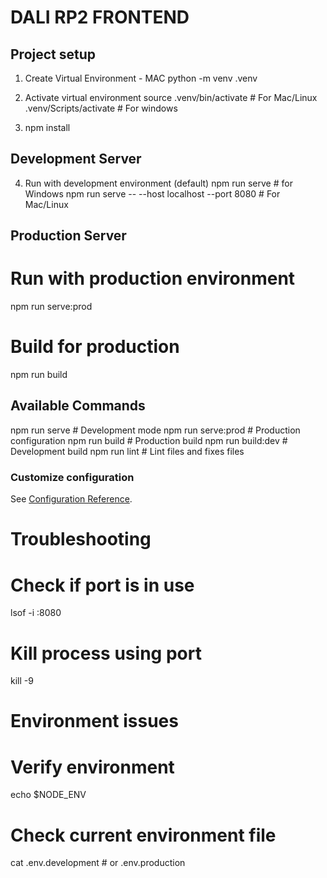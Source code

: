 # DALI RP2 FRONTEND

## Project setup

1. Create Virtual Environment - MAC 
python -m venv .venv

2. Activate virtual environment
source .venv/bin/activate  # For Mac/Linux
.venv/Scripts/activate # For windows

3. npm install

## Development Server
4. Run with development environment (default)
 npm run serve # for Windows
 npm run serve -- --host localhost --port 8080 # For Mac/Linux

## Production Server 
# Run with production environment
npm run serve:prod

# Build for production
npm run build

## Available Commands 

npm run serve        # Development mode
npm run serve:prod   # Production configuration
npm run build       # Production build
npm run build:dev   # Development build
npm run lint        # Lint files and fixes files 


### Customize configuration
See [Configuration Reference](https://cli.vuejs.org/config/).

# Troubleshooting 
# Check if port is in use
lsof -i :8080

# Kill process using port
kill -9 <PID>

# Environment issues 

# Verify environment
echo $NODE_ENV

# Check current environment file
cat .env.development  # or .env.production